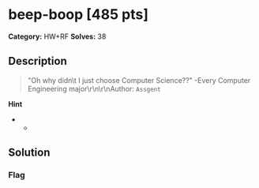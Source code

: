 # beep-boop [485 pts]

**Category:** HW+RF
**Solves:** 38

## Description
>"Oh why didn\t I just choose Computer Science??" -Every Computer Engineering major\r\n\r\nAuthor: `Assgent`

**Hint**
* -

## Solution

### Flag

